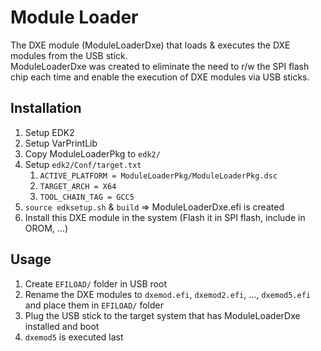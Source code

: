 # Module Loader
The DXE module (ModuleLoaderDxe) that loads & executes the DXE modules from the USB stick.  
ModuleLoaderDxe was created to eliminate the need to r/w the SPI flash chip each time and enable the execution of DXE modules via USB sticks.


## Installation
1. Setup EDK2
1. Setup VarPrintLib
1. Copy ModuleLoaderPkg to `edk2/`
1. Setup `edk2/Conf/target.txt`
    1. `ACTIVE_PLATFORM = ModuleLoaderPkg/ModuleLoaderPkg.dsc`
    1. `TARGET_ARCH = X64`
    1. `TOOL_CHAIN_TAG = GCC5`
1. `source edksetup.sh` & `build` => ModuleLoaderDxe.efi is created
1. Install this DXE module in the system (Flash it in SPI flash, include in OROM, ...)


## Usage
1. Create `EFILOAD/` folder in USB root
1. Rename the DXE modules to `dxemod.efi`, `dxemod2.efi`, ..., `dxemod5.efi` and place them in `EFILOAD/` folder
1. Plug the USB stick to the target system that has ModuleLoaderDxe installed and boot
1. `dxemod5` is executed last



